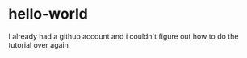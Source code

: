 <h1>hello-world</h1>
<p>I already had a github account and i couldn't figure out how to do the tutorial over again</p>

